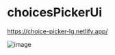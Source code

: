 # choicesPickerUi

https://choice-picker-lg.netlify.app/


![image](https://user-images.githubusercontent.com/72318958/183760325-0939204f-f5e3-4653-bd4b-1ed95fc23a15.png)
